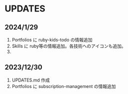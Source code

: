 # UPDATES

## 2024/1/29

1. Portfolios に ruby-kids-todo の情報追加
2. Skills に ruby等の情報追加。各技術へのアイコンも追加。
3.

## 2023/12/30

1. UPDATES.md 作成
2. Portfolios に subscription-management の情報追加
